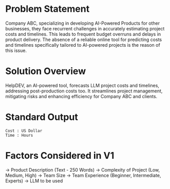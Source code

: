 # Problem Statement
Company ABC, specializing in developing AI-Powered Products for other businesses, they face recurrent challenges in accurately estimating project costs and timelines. This leads to frequent budget overruns and delays in product delivery. The absence of a reliable online tool for predicting costs and timelines specifically tailored to AI-powered projects is the reason of this issue.

# Solution Overview
HelpDEV, an AI-powered tool, forecasts LLM project costs and timelines, addressing post-production costs too. It streamlines project management, mitigating risks and enhancing efficiency for Company ABC and clients.

# Standard Output
    Cost : US Dollar
    Time : Hours

# Factors Considered in V1 
-> Product Description (Text - 250 Words)
-> Complexity of Project (Low, Medium, High)
-> Team Size 
-> Team Experience (Beginner, Intermediate, Experts)
-> LLM to be used

